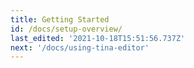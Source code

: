 ```yaml
---
title: Getting Started 
id: /docs/setup-overview/
last_edited: '2021-10-18T15:51:56.737Z'
next: '/docs/using-tina-editor'
---
```

